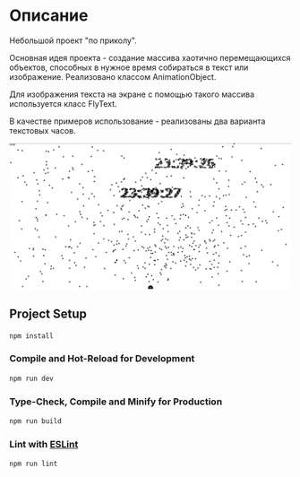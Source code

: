 # Описание

Небольшой проект "по приколу".

Основная идея проекта - создание массива хаотично перемещающихся объектов,
способных в нужное время собираться в текст или изображение. Реализовано классом AnimationObject.

Для изображения текста на экране с помощью такого массива используется класс FlyText.

В качестве примеров использование - реализованы два варианта текстовых часов.

![img.png](screen.png)

## Project Setup

```sh
npm install
```

### Compile and Hot-Reload for Development

```sh
npm run dev
```

### Type-Check, Compile and Minify for Production

```sh
npm run build
```

### Lint with [ESLint](https://eslint.org/)

```sh
npm run lint
```
